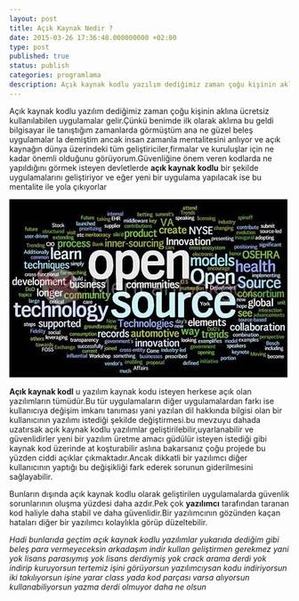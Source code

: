 ```yaml
---
layout: post
title: Açık Kaynak Nedir ?
date: 2015-03-26 17:36:48.000000000 +02:00
type: post
published: true
status: publish
categories: programlama
description: Açık kaynak kodlu yazılım dediğimiz zaman çoğu kişinin aklına ücretsiz kullanılabilen uygulamalar gelir.Çünkü benimde ilk olarak aklıma bu geldi
---
```

Açık kaynak kodlu yazılım dediğimiz zaman çoğu kişinin aklına ücretsiz kullanılabilen uygulamalar gelir.Çünkü benimde ilk olarak aklıma bu geldi bilgisayar ile tanıştığım zamanlarda görmüştüm ana ne güzel beleş uygulamalar la demiştim ancak insan zamanla mentalitesini anlıyor ve açık kaynağın dünya üzerindeki tüm geliştiriciler,firmalar ve kuruluşlar için ne kadar önemli olduğunu görüyorum.Güvenliğine önem veren kodlarda ne yapıldığını görmek isteyen devletlerde **açık kaynak kodlu** bir şekilde uygulamalarını geliştiriyor ve eğer yeni bir uygulama yapılacak ise bu mentalite ile yola çıkıyorlar

![acikkaynakgorsel](/assets/acikkaynakgorsel.jpg)

**Açık kaynak kodl** u yazılım kaynak kodu isteyen herkese açık olan yazılımların tümüdür.Bu tür uygulamaların diğer uygulamalardan farkı ise kullanıcıya değişim imkanı tanıması yani yazılan dil hakkında bilgisi olan bir kullanıcının yazılımı istediği şekilde değiştirmesi.bu mevzuyu dahada uzatırsak açık kaynak kodlu yazılımlar geliştirilebilir,uyarlanabilir ve güvenlidirler yeni bir yazılım üretme amacı güdülür isteyen istediği gibi kaynak kod üzerinde at koşturabilir aslına bakarsanız çoğu projede bu yüzden ciddi açıklar çıkmaktadır.Ancak dikkatli bir yazılımcı diğer kullanıcının yaptığı bu değişikliği fark ederek sorunun giderilmesini sağlayabilir.

Bunların dışında açık kaynak kodlu olarak geliştirilen uygulamalarda güvenlik sorunlarının oluşma yüzdesi daha azdır.Pek çok **yazılımcı** tarafından taranan kod haliyle daha stabil ve daha güvenlidir.Bir yazılımcının gözünden kaçan hataları diğer bir yazılımcı kolaylıkla görüp düzeltebilir.

_Hadi bunlarıda geçtim açık kaynak kodlu yazılımlar yukarıda dediğim gibi beleş para vermeyeceksin arkadaşım indir kullan geliştirmen gerekmez yani yok lisans parasıymış yok lisans derdiymiş yok crack arama derdi yok indirip kuruyorsun tertemiz işini görüyorsun yazılımcıysan kodu indiriyorsun iki takılıyorsun işine yarar class yada kod parçası varsa alıyorsun kullanabiliyorsun yazma derdi olmuyor daha ne olsun_
